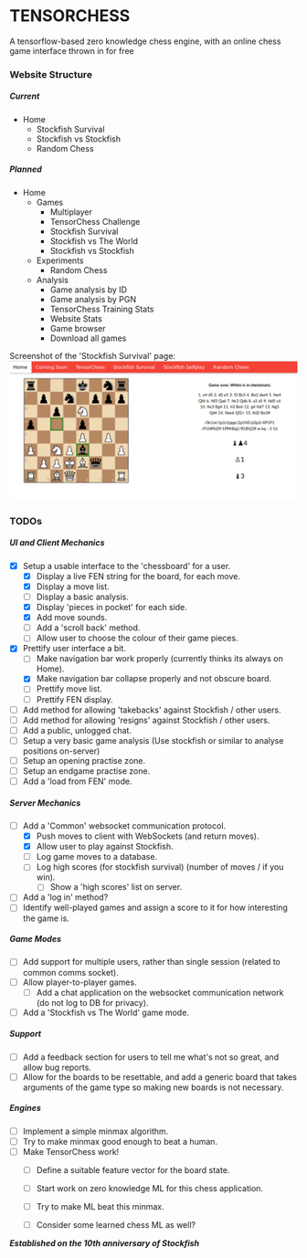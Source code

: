 # TENSORCHESS
A tensorflow-based zero knowledge chess engine, with an online chess game interface thrown in for free


### Website Structure

##### Current
+ Home
  + Stockfish Survival
  + Stockfish vs Stockfish
  + Random Chess

##### Planned
+ Home
  + Games
    + Multiplayer
    + TensorChess Challenge
    + Stockfish Survival
    + Stockfish vs The World
    + Stockfish vs Stockfish
  + Experiments
    + Random Chess
  + Analysis
    + Game analysis by ID
    + Game analysis by PGN
    + TensorChess Training Stats
    + Website Stats
    + Game browser
    + Download all games


Screenshot of the 'Stockfish Survival' page:
![screenshot](https://github.com/WillMatthews/TensorChess/raw/master/static/img/screenshot.png "One of the many avaliable modes")



### TODOs

##### UI and Client Mechanics
- [x] Setup a usable interface to the 'chessboard' for a user.
    - [x] Display a live FEN string for the board, for each move.
    - [x] Display a move list.
    - [ ] Display a basic analysis.
    - [x] Display 'pieces in pocket' for each side.
    - [x] Add move sounds.
    - [ ] Add a 'scroll back' method.
    - [ ] Allow user to choose the colour of their game pieces.
- [x] Prettify user interface a bit.
    - [ ] Make navigation bar work properly (currently thinks its always on Home).
    - [x] Make navigation bar collapse properly and not obscure board.
    - [ ] Prettify move list.
    - [ ] Prettify FEN display.
- [ ] Add method for allowing 'takebacks' against Stockfish / other users.
- [ ] Add method for allowing 'resigns' against Stockfish / other users.
- [ ] Add a public, unlogged chat.
- [ ] Setup a very basic game analysis (Use stockfish or similar to analyse positions on-server)
- [ ] Setup an opening practise zone.
- [ ] Setup an endgame practise zone.
- [ ] Add a 'load from FEN' mode.

##### Server Mechanics
- [ ] Add a 'Common' websocket communication protocol.
    - [x] Push moves to client with WebSockets (and return moves).
    - [x] Allow user to play against Stockfish.
    - [ ] Log game moves to a database.
    - [ ] Log high scores (for stockfish survival) (number of moves / if you win).
        - [ ] Show a 'high scores' list on server.
- [ ] Add a 'log in' method?
- [ ] Identify well-played games and assign a score to it for how interesting the game is. 

##### Game Modes
- [ ] Add support for multiple users, rather than single session (related to common comms socket).
- [ ] Allow player-to-player games.
    - [ ] Add a chat application on the websocket communication network (do not log to DB for privacy).
- [ ] Add a 'Stockfish vs The World' game mode.

##### Support
- [ ] Add a feedback section for users to tell me what's not so great, and allow bug reports.
- [ ] Allow for the boards to be resettable, and add a generic board that takes arguments of the game type so making new boards is not necessary.

##### Engines
- [ ] Implement a simple minmax algorithm.
- [ ] Try to make minmax good enough to beat a human.
- [ ] Make TensorChess work!
    - [ ] Define a suitable feature vector for the board state.
    - [ ] Start work on zero knowledge ML for this chess application.
    - [ ] Try to make ML beat this minmax.
    - [ ] Consider some learned chess ML as well?


**_Established on the 10th anniversary of Stockfish_**
